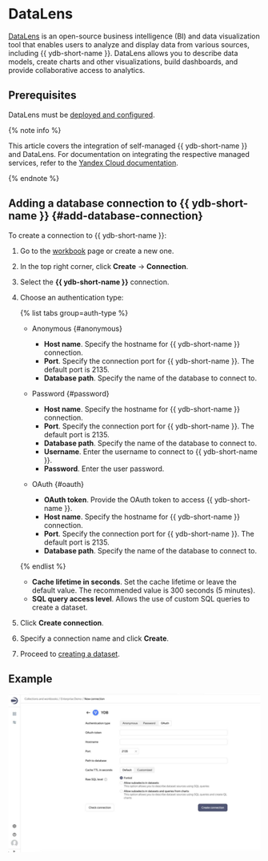 # DataLens

[DataLens](https://datalens.tech) is an open-source business intelligence (BI) and data visualization tool that enables users to analyze and display data from various sources, including {{ ydb-short-name }}. DataLens allows you to describe data models, create charts and other visualizations, build dashboards, and provide collaborative access to analytics.

## Prerequisites

DataLens must be [deployed and configured](https://datalens.tech/docs/en/quickstart.html).

{% note info %}

This article covers the integration of self-managed {{ ydb-short-name }} and DataLens. For documentation on integrating the respective managed services, refer to the [Yandex Cloud documentation](https://yandex.cloud/en/docs/datalens/operations/connection/create-ydb).

{% endnote %}

## Adding a database connection to {{ ydb-short-name }} {#add-database-connection}

To create a connection to {{ ydb-short-name }}:

1. Go to the [workbook](https://datalens.tech/docs/en/workbooks-collections/index.html) page or create a new one.
2. In the top right corner, click **Create** → **Connection**.
3. Select the **{{ ydb-short-name }}** connection.
4. Choose an authentication type:

   {% list tabs group=auth-type %}

   - Anonymous {#anonymous}

     * **Host name**. Specify the hostname for {{ ydb-short-name }} connection.
     * **Port**. Specify the connection port for {{ ydb-short-name }}. The default port is 2135.
     * **Database path**. Specify the name of the database to connect to.

   - Password {#password}

     * **Host name**. Specify the hostname for {{ ydb-short-name }} connection.
     * **Port**. Specify the connection port for {{ ydb-short-name }}. The default port is 2135.
     * **Database path**. Specify the name of the database to connect to.
     * **Username**. Enter the username to connect to {{ ydb-short-name }}.
     * **Password**. Enter the user password.

   - OAuth {#oauth}

     * **OAuth token**. Provide the OAuth token to access {{ ydb-short-name }}.
     * **Host name**. Specify the hostname for {{ ydb-short-name }} connection.
     * **Port**. Specify the connection port for {{ ydb-short-name }}. The default port is 2135.
     * **Database path**. Specify the name of the database to connect to.

   {% endlist %}

   * **Cache lifetime in seconds**. Set the cache lifetime or leave the default value. The recommended value is 300 seconds (5 minutes).
   * **SQL query access level**. Allows the use of custom SQL queries to create a dataset.

5. Click **Create connection**.
6. Specify a connection name and click **Create**.
7. Proceed to [creating a dataset](https://datalens.tech/docs/en/dataset/index.html).

## Example

![DataLens {{ ydb-short-name }} connection](_assets/datalens.jpeg)